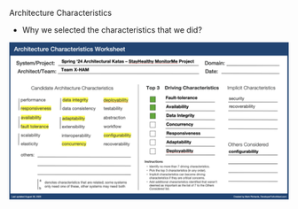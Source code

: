 Architecture Characteristics

- Why we selected the characteristics that we did?


![ArchitectualCharacteristics](../images/X-HAM_Architectural_Characteristics.png)